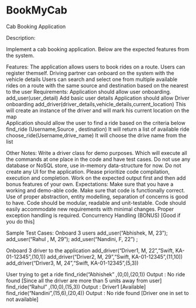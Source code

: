 # BookMyCab

Cab Booking Application

Description:

Implement a cab booking application. Below are the expected features from the system.

Features:
The application allows users to book rides on a route.
Users can register themself.
Driving partner can onboard on the system with the vehicle details
Users can search and select one from multiple available rides on a route with the same source and destination based on the nearest to the user
Requirements:
Application should allow user onboarding.
add_user(user_detail)
Add basic user details
Application should allow Driver onboarding
add_driver(driver_details,vehicle_details,current_location)
This will create an instance of the driver and will mark his current location on the map      
Application should allow the user to find a ride based on the criteria below
find_ride (Username,Source , destination)
It will return a list of available ride 
choose_ride(Username,drive_name)
It will choose the drive name from the list 


Other Notes:
Write a driver class for demo purposes. Which will execute all the commands at one place in the code and have test cases.
Do not use any database or NoSQL store, use in-memory data-structure for now. 
Do not create any UI for the application.
Please prioritize code compilation, execution and completion. 
Work on the expected output first and then add bonus features of your own.
Expectations:
Make sure that you have a working and demo-able code.
Make sure that code is functionally correct.
Use of proper abstraction, entity modelling, separation of concerns is good to have.
Code should be modular, readable and unit-testable.
Code should easily accommodate new requirements with minimal changes.
Proper exception handling is required.
Concurrency Handling (BONUS) [Good if you do this]

Sample Test Cases:
Onboard 3 users
add_user(“Abhishek, M, 23”); 
add_user(“Rahul , M, 29”); 
add_user(“Nandini, F, 22”) ;

Onboard 3 driver to the application
add_driver(“Driver1, M, 22”,“Swift, KA-01-12345”,(10,1))
add_driver(“Driver2, M, 29”,“Swift, KA-01-12345”,(11,10))
add_driver(“Driver3, M, 24”,“Swift, KA-01-12345”,(5,3))
	
User trying to get a ride 
find_ride(“Abhishek” ,(0,0),(20,1))
		Output : No ride found [Since all the driver are more than 5 units away from user]
find_ride(“Rahul” ,(10,0),(15,3))
		Output : Driver1 [Available]
find_ride(“Nandini”,(15,6),(20,4))
Output : No ride found [Driver one in set to not available]

